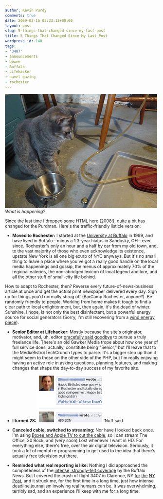 ```yaml
---
author: Kevin Purdy
comments: true
date: 2009-02-16 03:33:12+00:00
layout: post
slug: 5-things-that-changed-since-my-last-post
title: 5 Things That Changed Since My Last Post
wordpress_id: 140
tags:
- '3407'
- announcements
- boxee
- Buffalo
- Lifehacker
- navel gazing
- rochester
---
```


[![Cork is Mr. Manager. Of beer.](/assets/uploads/2009/02/beery_gaze2.jpg)](http://www.flickr.com/photos/purdman1/3282892335/in/set-72157613542941075/)
_What is happening?_

Since the last time I dropped some HTML here (2008!), quite a bit has changed for the Purdman. Here's the traffic-friendly listicle version:



	
  * **Moved to Rochester:** I started at the [University at Buffalo](http://buffalo.edu) in 1999, and have lived in Buffalo—minus a 1.3-year hiatus in Sandusky, OH—ever since. Rochester's only an hour and a half by car from my old town, and, to the vast majority of those who even acknowledge its existence, upstate New York is all one big exurb of NYC anyways. But it's no small thing to leave a place where you've got a really good handle on the local media happenings and gossip, the menus of approximately 70% of the regional eateries, the non-abridged lexicon of local legend and lore, and all the other stuff of small-city life behind.  
  
How to adapt to Rochester, then? Reverse every future-of-news-business article at once and get the actual print newspaper delivered every day. Sign up for things you'd normally shrug off (BarCamp Rochester, anyone?). Be randomly friendly to people. Working from home makes it tough to find a clear path to local enlightenment, but, then again, it's the dead of winter. Sunshine, I hope, is not only the best disinfectant, but a powerful energy source for social generators (Sorry, I'm still recovering from a [wind energy piece](http://www.buffalonews.com/369/story/558189.html)).

	
  * **Senior Editor at Lifehacker:** Mostly because the site's originator, motivator, and, uh, editor [gracefully said goodbye](http://lifehacker.com/5132674/so-long-and-thanks-for-all-the-fish) to pursue a truly freelance life. There's an old Gawker Media trope about how one year of full service does, actually, constitute being "Senior," but I'll leave that to the MediaBistro/TechCrunch types to parse. It's a bigger step up than it might seem to those on the other side of the PHP, but I'm really enjoying having an active role in asking questions, planning features, and making changes that shape the day-to-day success of my favorite site.

	
  * **I turned 28:**
![](/assets/uploads/2009/02/birthday_wall.png)
'Nuff said.

	
  * **Canceled cable, switched to streaming:** Nor have I looked back once. I'm using [Boxee and Apple TV to cut the cable](http://lifehacker.com/5138423/cut-the-cable-for-good-with-boxee-and-apple-tv), so I can stream The Office, 30 Rock, and (very soon) Lost whenever I want in HD. For everything else, there's free, over the air digital television. Seriously, it took a lot of mental re-programming to get used to the idea that there's actually free television out there.


  * **Reminded what real reporting is like:** Nothing I did approached the completeness of the [intense, strongly-felt coverage](http://www.buffalonews.com/515/index.html) by the Buffalo News. But I covered the crash of flight 3407 in Clarence, NY [for](http://www.nypost.com/seven/02142009/news/regionalnews/doomed_planes_icy_death_spiral_155087.htm) [the](http://www.nypost.com/seven/02142009/news/regionalnews/the_next_thing_i_knew_the_ceiling_was_on_155081.htm) [NY Post](http://www.nypost.com/seven/02132009/news/regionalnews/air_crash_horror_154993.htm), and it struck me, for the first time in a long time, just how intense deadline journalism involving real humans can be. It was overwhelming, terribly sad, and an experience I'll keep with me for a long time.
